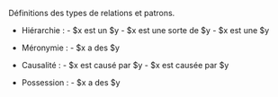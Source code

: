 Définitions des types de relations et patrons.

- Hiérarchie : 
	   - $x est un $y 
	   - $x est une sorte de $y 
	   - $x est une $y 

- Méronymie :
	   - $x a des $y 

- Causalité : 
	   - $x est causé par $y 
	   - $x est causée par $y 

- Possession : 
	   - $x a des $y 

	   
